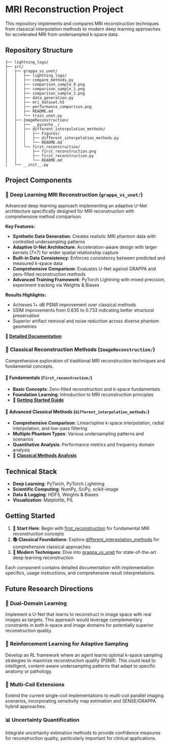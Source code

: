 # MRI Reconstruction Project

This repository implements and compares MRI reconstruction techniques from classical interpolation methods to modern deep learning approaches for accelerated MRI from undersampled k-space data.

## Repository Structure

```
├── lightning_logs/
├── src/
│   ├── grappa_vs_unet/
│   │   ├── lightning_logs/
│   │   ├── compare_methods.py
│   │   ├── comparison_sample_0.png
│   │   ├── comparison_sample_1.png
│   │   ├── comparison_sample_2.png
│   │   ├── data_generation.py
│   │   ├── mri_dataset.h5
│   │   ├── performance_comparison.png
│   │   ├── README.md
│   │   └── train_unet.py
│   ├── ImageReconstruction/
│   │   ├── __pycache__/
│   │   ├── different_interpolation_methods/
│   │   │   ├── Figures/
│   │   │   ├── different_interpolation_methods.py
│   │   │   └── README.md
│   │   └── first_reconstruction/
│   │       ├── first_reconstruction.png
│   │       ├── first_reconstruction.py
│   │       └── README.md
│   └── __init__.py
```

## Project Components

### 📁 **Deep Learning MRI Reconstruction** (`grappa_vs_unet/`)

Advanced deep learning approach implementing an adaptive U-Net architecture specifically designed for MRI reconstruction with comprehensive method comparison.

**Key Features:**
- **Synthetic Data Generation**: Creates realistic MRI phantom data with controlled undersampling patterns
- **Adaptive U-Net Architecture**: Acceleration-aware design with larger kernels (7×7) for wider spatial relationship capture
- **Built-in Data Consistency**: Enforces consistency between predicted and measured k-space data
- **Comprehensive Comparison**: Evaluates U-Net against GRAPPA and zero-filled reconstruction methods
- **Advanced Training Framework**: PyTorch Lightning with mixed precision, experiment tracking via Weights & Biases

**Results Highlights:**
- Achieves 1+ dB PSNR improvement over classical methods
- SSIM improvements from 0.635 to 0.733 indicating better structural preservation
- Superior artifact removal and noise reduction across diverse phantom geometries

**📖 [Detailed Documentation](src/grappa_vs_unet/README.md)**

### 📁 **Classical Reconstruction Methods** (`ImageReconstruction/`)

Comprehensive exploration of traditional MRI reconstruction techniques and fundamental concepts.

#### **📁 Fundamentals** (`first_reconstruction/`)
- **Basic Concepts**: Zero-filled reconstruction and k-space fundamentals
- **Foundation Learning**: Introduction to MRI reconstruction principles
- **📖 [Getting Started Guide](src/ImageReconstruction/first_reconstruction/README.md)**

#### **📁 Advanced Classical Methods** (`different_interpolation_methods/`)
- **Comprehensive Comparison**: Linear/spline k-space interpolation, radial interpolation, and low-pass filtering
- **Multiple Phantom Types**: Various undersampling patterns and scenarios
- **Quantitative Analysis**: Performance metrics and frequency domain analysis
- **📖 [Classical Methods Analysis](src/ImageReconstruction/different_interpolation_methods/README.md)**

## Technical Stack
- **Deep Learning**: PyTorch, PyTorch Lightning
- **Scientific Computing**: NumPy, SciPy, scikit-image
- **Data & Logging**: HDF5, Weights & Biases
- **Visualization**: Matplotlib, PIL

## Getting Started

1. **🏁 Start Here**: Begin with [first_reconstruction](src/ImageReconstruction/first_reconstruction/) for fundamental MRI reconstruction concepts
2. **📚 Classical Foundations**: Explore [different_interpolation_methods](src/ImageReconstruction/different_interpolation_methods/) for comprehensive classical approaches
3. **🚀 Modern Techniques**: Dive into [grappa_vs_unet](src/grappa_vs_unet/) for state-of-the-art deep learning reconstruction

Each component contains detailed documentation with implementation specifics, usage instructions, and comprehensive result interpretations.

## Future Research Directions

### 🔬 **Dual-Domain Learning**
Implement a U-Net that learns to reconstruct in image space with real images as targets. This approach would leverage complementary constraints in both k-space and image domains for potentially superior reconstruction quality.

### 🎯 **Reinforcement Learning for Adaptive Sampling**
Develop an RL framework where an agent learns optimal k-space sampling strategies to maximize reconstruction quality (PSNR). This could lead to intelligent, content-aware undersampling patterns that adapt to specific anatomy or pathology.

### 🔧 **Multi-Coil Extensions**
Extend the current single-coil implementations to multi-coil parallel imaging scenarios, incorporating sensitivity map estimation and SENSE/GRAPPA hybrid approaches.

### 📊 **Uncertainty Quantification**
Integrate uncertainty estimation methods to provide confidence measures for reconstruction quality, particularly important for clinical applications.